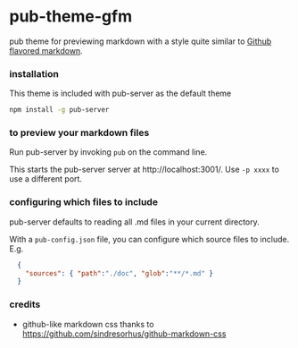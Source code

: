 # pub-theme-gfm

pub theme for previewing markdown with a style quite similar to
[Github flavored markdown](https://help.github.com/articles/github-flavored-markdown/).

### installation

This theme is included with pub-server as the default theme

``` bash
npm install -g pub-server
```


### to preview your markdown files

Run pub-server by invoking `pub` on the command line.

This starts the pub-server server at http://localhost:3001/.
Use `-p xxxx` to use a different port.


### configuring which files to include

pub-server defaults to reading all .md files in your current directory.

With a `pub-config.json` file, you can configure which source files to include. E.g.

``` json
  {
    "sources": { "path":"./doc", "glob":"**/*.md" }
  }
```

### credits
- github-like markdown css thanks to https://github.com/sindresorhus/github-markdown-css
